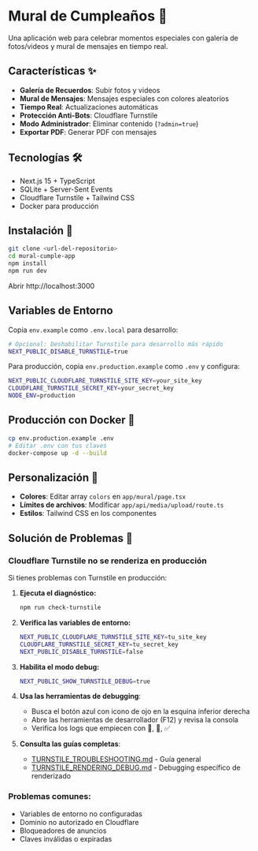 # Mural de Cumpleaños 🎉

Una aplicación web para celebrar momentos especiales con galería de fotos/videos y mural de mensajes en tiempo real.

## Características ✨

- **Galería de Recuerdos**: Subir fotos y videos
- **Mural de Mensajes**: Mensajes especiales con colores aleatorios  
- **Tiempo Real**: Actualizaciones automáticas
- **Protección Anti-Bots**: Cloudflare Turnstile
- **Modo Administrador**: Eliminar contenido (`?admin=true`)
- **Exportar PDF**: Generar PDF con mensajes

## Tecnologías 🛠️

- Next.js 15 + TypeScript
- SQLite + Server-Sent Events
- Cloudflare Turnstile + Tailwind CSS
- Docker para producción

## Instalación 🚀

```bash
git clone <url-del-repositorio>
cd mural-cumple-app
npm install
npm run dev
```

Abrir http://localhost:3000

## Variables de Entorno

Copia `env.example` como `.env.local` para desarrollo:

```bash
# Opcional: Deshabilitar Turnstile para desarrollo más rápido
NEXT_PUBLIC_DISABLE_TURNSTILE=true
```

Para producción, copia `env.production.example` como `.env` y configura:

```bash
NEXT_PUBLIC_CLOUDFLARE_TURNSTILE_SITE_KEY=your_site_key
CLOUDFLARE_TURNSTILE_SECRET_KEY=your_secret_key
NODE_ENV=production
```

## Producción con Docker 🚀

```bash
cp env.production.example .env
# Editar .env con tus claves
docker-compose up -d --build
```

## Personalización 🎨

- **Colores**: Editar array `colors` en `app/mural/page.tsx`
- **Límites de archivos**: Modificar `app/api/media/upload/route.ts`
- **Estilos**: Tailwind CSS en los componentes

## Solución de Problemas 🔧

### Cloudflare Turnstile no se renderiza en producción

Si tienes problemas con Turnstile en producción:

1. **Ejecuta el diagnóstico:**
   ```bash
   npm run check-turnstile
   ```

2. **Verifica las variables de entorno:**
   ```bash
   NEXT_PUBLIC_CLOUDFLARE_TURNSTILE_SITE_KEY=tu_site_key
   CLOUDFLARE_TURNSTILE_SECRET_KEY=tu_secret_key
   NEXT_PUBLIC_DISABLE_TURNSTILE=false
   ```

3. **Habilita el modo debug:**
   ```bash
   NEXT_PUBLIC_SHOW_TURNSTILE_DEBUG=true
   ```

4. **Usa las herramientas de debugging**:
   - Busca el botón azul con icono de ojo en la esquina inferior derecha
   - Abre las herramientas de desarrollador (F12) y revisa la consola
   - Verifica los logs que empiecen con 🎯, 🔧, ✅

5. **Consulta las guías completas**:
   - [TURNSTILE_TROUBLESHOOTING.md](./TURNSTILE_TROUBLESHOOTING.md) - Guía general
   - [TURNSTILE_RENDERING_DEBUG.md](./TURNSTILE_RENDERING_DEBUG.md) - Debugging específico de renderizado

### Problemas comunes:
- Variables de entorno no configuradas
- Dominio no autorizado en Cloudflare
- Bloqueadores de anuncios
- Claves inválidas o expiradas 